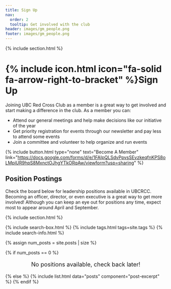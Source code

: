 ```yaml
---
title: Sign Up
nav:
  order: 2
  tooltip: Get involved with the club
header: images/gm_people.png
footer: images/gm_people.png
---
```


{% include section.html %}

# {% include icon.html icon="fa-solid fa-arrow-right-to-bracket" %}Sign Up

Joining UBC Red Cross Club as a member is a great way to get involved and start making a difference in the club. As a member you can:

<ul>
  <li>Attend our general meetings and help make decisions like our initiative of the year</li>
  <li>Get priority registration for events through our newsletter and pay less to attend some events</li>
  <li>Join a committee and volunteer to help organize and run events</li>
</ul>

{%
  include button.html
  type="none"
  text="Become A Member"
  link="https://docs.google.com/forms/d/e/1FAIpQLSdvPpvsSEvzkeqfnKPS8oLMpiUR9hpS8MxnctOJhgYTkORqAw/viewform?usp=sharing"
%}

## Position Postings

Check the board below for leadership positions available in UBCRCC. Becoming an officer, director, or even executive is a great way to get more involved! Although you can keep an eye out for positions any time, expect most to appear around April and September.

{% include section.html %}

{% include search-box.html %}
{% include tags.html tags=site.tags %}
{% include search-info.html %}

{% assign num_posts = site.posts | size %}

{% if num_posts == 0 %}
  <p style="text-align: center; font-size: 18px;">No positions available, check back later!</p>
{% else %}
  {% include list.html data="posts" component="post-excerpt" %}
{% endif %}
